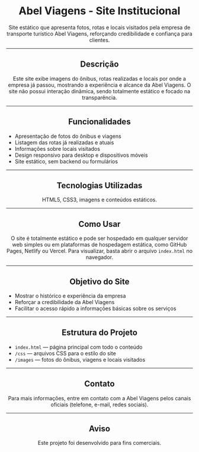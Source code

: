 <h1 align="center">Abel Viagens - Site Institucional</h1>

<p align="center">
  Site estático que apresenta fotos, rotas e locais visitados pela empresa de transporte turístico Abel Viagens, reforçando credibilidade e confiança para clientes.
</p>

---

<h2 align="center">Descrição</h2>

<p align="center">
Este site exibe imagens do ônibus, rotas realizadas e locais por onde a empresa já passou, mostrando a experiência e alcance da Abel Viagens. O site não possui interação dinâmica, sendo totalmente estático e focado na transparência.
</p>

---

<h2 align="center">Funcionalidades</h2>

<ul>
  <li>Apresentação de fotos do ônibus e viagens</li>
  <li>Listagem das rotas já realizadas e atuais</li>
  <li>Informações sobre locais visitados</li>
  <li>Design responsivo para desktop e dispositivos móveis</li>
  <li>Site estático, sem backend ou formulários</li>
</ul>

---

<h2 align="center">Tecnologias Utilizadas</h2>

<p align="center">
HTML5, CSS3, imagens e conteúdos estáticos.
</p>

---

<h2 align="center">Como Usar</h2>

<p align="center">
O site é totalmente estático e pode ser hospedado em qualquer servidor web simples ou em plataformas de hospedagem estática, como GitHub Pages, Netlify ou Vercel.  
Para visualizar, basta abrir o arquivo <code>index.html</code> no navegador.
</p>

---

<h2 align="center">Objetivo do Site</h2>

<p align="center">
<ul>
  <li>Mostrar o histórico e experiência da empresa</li>
  <li>Reforçar a credibilidade da Abel Viagens</li>
  <li>Facilitar o acesso rápido a informações básicas sobre os serviços</li>
</ul>
</p>

---

<h2 align="center">Estrutura do Projeto</h2>

<ul>
  <li><code>index.html</code> — página principal com todo o conteúdo</li>
  <li><code>/css</code> — arquivos CSS para o estilo do site</li>
  <li><code>/images</code> — fotos do ônibus, viagens e locais visitados</li>
</ul>

---

<h2 align="center">Contato</h2>

<p align="center">
Para mais informações, entre em contato com a Abel Viagens pelos canais oficiais (telefone, e-mail, redes sociais).
</p>

---

<h2 align="center">Aviso</h2>

<p align="center">
Este projeto foi desenvolvido para fins comerciais.
</p>
